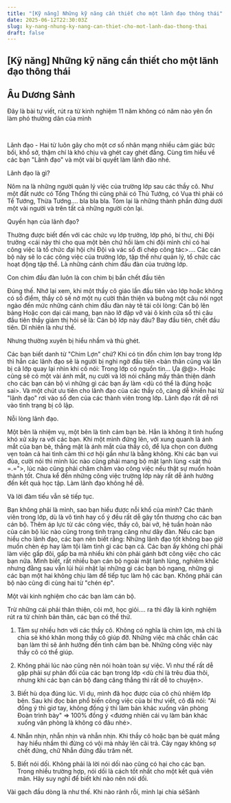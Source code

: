 ```yaml
---
title: "[Kỹ năng] Những kỹ năng cần thiết cho một lãnh đạo thông thái"
date: 2025-06-12T22:30:03Z
slug: ky-nang-nhung-ky-nang-can-thiet-cho-mot-lanh-dao-thong-thai
draft: false
---
```


## [Kỹ năng] Những kỹ năng cần thiết cho một lãnh đạo thông thái

## Âu Dương Sảnh

Đây là bài tự viết, rút ra từ kinh nghiệm 11 năm không có năm nào yên ổn làm phó thường dân của mình 
 
​ 
 
Lãnh đạo - Hai từ luôn gây cho một cơ số nhân mạng nhiều cảm giác bức bối, khổ sở, thậm chí là khó chịu và ghét cay ghét đắng. Cùng tìm hiểu về các bạn "Lãnh đạo" và một vài bí quyết làm lãnh đão nhé.
 
Lãnh đạo là gì?
 
Nôm na là những người quản lý việc của trường lớp sau các thầy cô. Như một đất nước có Tổng Thống thì cũng phải có Thủ Tướng, có Vua thì phải có Tể Tướng, Thừa Tướng.... bla bla bla. Tóm lại là những thành phần đứng dưới một vài người và trên tất cả những người còn lại.
 
Quyền hạn của lãnh đạo?
 
Thường được biết đến với các chức vụ lớp trưởng, lớp phó, bí thư, chi Đội trưởng <cái này thì cho qua một bên chứ hồi làm chi đội mình chỉ có hai công việc là tổ chức đại hội chi Đội và vác sổ đi chép công tác>.... Các cán bộ này sẽ lo các công việc của trường lớp, tập thể như quản lý, tổ chức các hoạt động tập thể. Là những cánh chim đầu đàn của trường lớp.
 
Con chim đầu đàn luôn là con chim bị bắn chết đầu tiên
 
Đúng thế. Nhớ lại xem, khi một thầy cô giáo lần đầu tiên vào lớp hoặc không có sổ điểm, thầy cô sẽ nở một nụ cười thân thiện và buông một câu nói ngọt ngào đến mức những cánh chim đầu đàn này tê tái cõi lòng: Cán bộ lên bảng  Hoặc con dại cái mang, bạn nào lỡ đập vỡ vài ô kính cửa sổ thì câu đầu tiên thầy giám thị hỏi sẽ là: Cán bộ lớp này đâu? Bay đầu tiên, chết đầu tiên. Dĩ nhiên là như thế.
 
Nhưng thường xuyên bị hiểu nhầm và thù ghét.
 
Các bạn biết danh từ "Chim Lợn" chứ? Khi có tin đồn chim lợn bay trong lớp thì hẳn các lãnh đạo sẽ là người bị nghi ngờ đầu tiên <bản thân cũng vài lần bị cả lớp quay lại nhìn khi cô nói: Trong lớp có nguồn tin... Ựa @@>. Hoặc cũng sẽ có một vài ánh mắt, nụ cười và lời nói chẳng mấy thân thiện dành cho các bạn cán bộ vì những gì các bạn ấy làm <dù có thể là đúng hoặc sai>. Và một chút ưu tiên cho lãnh đạo của các thầy cô, càng dễ khiến hai từ "lãnh đạo" rơi vào sổ đen của các thành viên trong lớp. Lãnh đạo rất dễ rơi vào tình trạng bị cô lập.
 
Nỗi lòng lãnh đạo.
 
Một bên là nhiệm vụ, một bên là tình cảm bạn bè. Hẳn là không ít tình huống khó xử xảy ra với các bạn. Khi một mình đứng lên, với xung quanh là ánh mắt của bạn bè, thẳng mặt là ánh mắt của thầy cô, để lựa chọn con đường vẹn toàn cả hai tình cảm thì cơ hội gần như là bằng không. Khi các bạn vui đùa, cười nói thì mình lúc nào cũng phải mang bộ mặt lạnh lùng <sát thủ =.=">, lúc nào cũng phải chăm chăm vào công việc nếu thật sự muốn hoàn thành tốt. Chưa kể đến những công việc trường lớp này rất dễ ảnh hưởng đến kết quả học tập. Làm lãnh đạo không hề dễ.
 
Và lời đàm tiếu vẫn sẽ tiếp tục.
 
Bạn không phải là mình, sao bạn hiểu được nỗi khổ của mình? Các thành viên trong lớp, dù là vô tình hay cố ý đều rất dễ gây tổn thương cho các bạn cán bộ. Thêm áp lực từ các công việc, thầy cô, bài vở, hệ tuần hoàn não của cán bộ lúc nào cũng trong tình trạng căng như dây đàn. Nếu các bạn hiểu cho lãnh đạo, các bạn nên biết rằng: Những lãnh đạo tốt không bao giờ muốn chèn ép hay làm tội làm tình gì các bạn cả. Các bạn ấy không chỉ phải làm việc gấp đôi, gấp ba mà nhiều khi còn phải gánh bớt công việc cho các bạn nữa. Mình biết, rất nhiều bạn cán bộ ngoài mặt lạnh lùng, nghiêm khắc nhưng đằng sau vẫn lúi húi nhặt lại những gì các bạn bỏ ngang, những gì các bạn một hai không chịu làm để tiếp tục làm hộ các bạn. Không phải cán bộ nào cũng đi cùng hai từ "chén ép".
 
Một vài kinh nghiệm cho các bạn làm cán bộ.
 
Trừ những cái phải thân thiện, cỏi mở, học giỏi.... ra thì đây là kinh nghiệm rút ra từ chính bản thân, các bạn có thể thử.
 
1. Tâm sự nhiều hơn với các thầy cô. Không có nghĩa là chim lợn, mà chỉ là chia sẻ khó khăn mong thầy cô giúp đỡ. Những việc mà chắc chắn các bạn làm thì sẽ ảnh hưởng đến tình cảm bạn bè. Những công việc này thầy cô có thể giúp.
 
2. Không phải lúc nào cũng nên nói hoàn toàn sự việc. Vì như thế rất dễ gặp phải sự phản đối của các bạn trong lớp <dù chỉ là trêu đùa thôi, nhưng khi các bạn cán bộ đang căng thẳng thì rất dễ to chuyện>.
 
3. Biết hù dọa đúng lúc. Ví dụ, mình đã học được của cô chủ nhiệm lớp bên. Sau khi đọc bản phổ biến công việc của bí thư viết, cô đã nói: "Ai đồng ý thì giơ tay, không đồng ý thì làm bản khác xuống văn phòng Đoàn trình bày" => 100% đồng ý <đương nhiên cái vụ làm bản khác xuống văn phòng là không có đâu nhé>.
 
4. Nhẫn nhịn, nhẫn nhịn và nhẫn nhịn. Khi thầy cô hoặc bạn bè quát mắng hay hiểu nhầm thì đừng có vội mà nhảy lên cãi trả. Cây ngay không sợ chết đứng, chữ Nhẫn đứng đầu trăm nết.
 
5. Biết nói dối. Không phải là lời nói dối nào cũng có hại cho các bạn. Trong nhiều trường hợp, nói dối là cách tốt nhất cho một kết quả viên mãn. Hãy suy nghĩ để biết khi nào nên nói dối.
 
Vài gạch đầu dòng là như thế. Khi nào rảnh rỗi, mình lại chia sẻ 
 ​Sảnh​